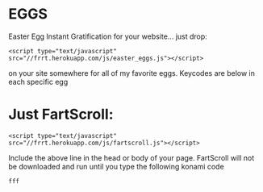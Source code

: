 EGGS
====

Easter Egg Instant Gratification for your website... just drop:

    <script type="text/javascript" src="//frrt.herokuapp.com/js/easter_eggs.js"></script>

on your site somewhere for all of my favorite eggs. Keycodes are below in each specific egg




Just FartScroll:
====

    <script type="text/javascript" src="//frrt.herokuapp.com/js/fartscroll.js"></script>

Include the above line in the head or body of your page. 
FartScroll will not be downloaded and run until you type the following konami code

    fff